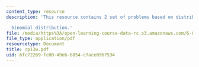 ```yaml
---
content_type: resource
description: 'This resource contains 2 set of problems based on distribution and density,

  binomial distribution.'
file: /media/https%3A/open-learning-course-data-rc.s3.amazonaws.com/6-042j-mathematics-for-computer-science-fall-2005/6fc72269fc0049e6b854c7ace0967534_cp13w.pdf
file_type: application/pdf
resourcetype: Document
title: cp13w.pdf
uid: 6fc72269-fc00-49e6-b854-c7ace0967534
---
```

